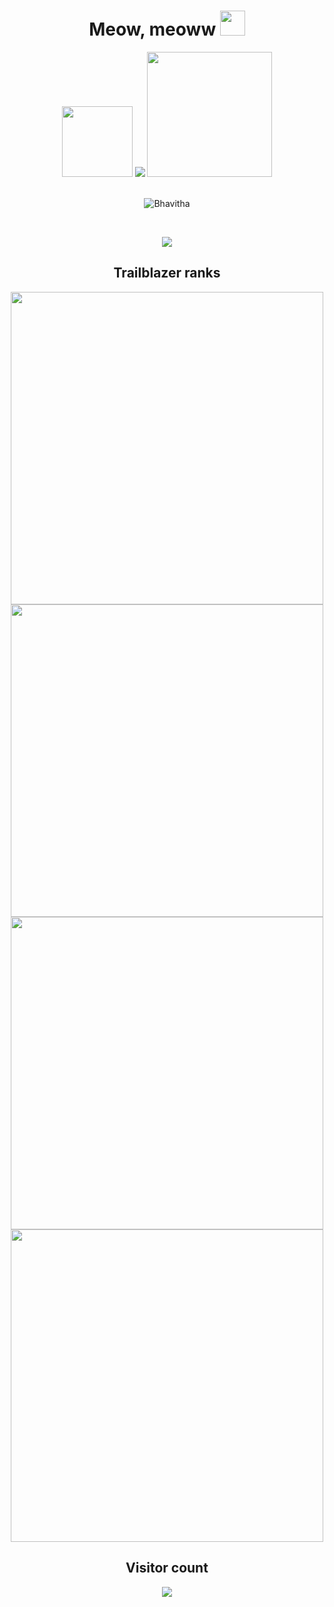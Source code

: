 <h1 align="center">  Meow, meoww <img width="40px" src="https://media1.tenor.com/m/MPBTIm_FrJsAAAAC/bongo-cat.gif">


 
 </h1>

<div align="center">
 <img src="https://media1.tenor.com/m/RUGGdovmONkAAAAd/dance-dancing.gif" width="113px">

<img src="https://github.com/nightcoder26/nightcoder26/assets/77844703/51b87967-3f71-453d-acba-9f8673c9038c" >
 <img src="https://media1.tenor.com/m/_hUq1BSUsiMAAAAC/cat-cute.gif" width="200px">
<!-- <img src="https://github.com/nightcoder26/nightcoder26/assets/77844703/9d1e81d9-ada0-4cca-97a9-564ad2e27f2b" > -->


</div>

<!--**nightcoder26/nightcoder26** is a ✨ _special_ ✨ repository because its `README.md` (this file) appears on your GitHub profile.

Here are some ideas to get you started:

- 🔭 I’m currently working on ...
- 🌱 I’m currently learning ...
- 👯 I’m looking to collaborate on ...
- 🤔 I’m looking for help with ...
- 💬 Ask me about ...
- 📫 How to reach me: ...
- 😄 Pronouns: ...
- ⚡ Fun fact: ...
-->
<!--
[![GitHub stats](https://github-readme-stats.vercel.app/api?username=nightcoder26)](https://github.com/nightcoder26/github-readme-stats)
-->


<br>
<p align="center"><img  src="https://github-readme-streak-stats.herokuapp.com/?user=nightcoder26&" alt="Bhavitha" /></p>
<br>
<p align="center"><img src="https://github-readme-stats.vercel.app/api/top-langs/?username=nightcoder26&layout=compact"/></p>

<div align="center">
 <h2>Trailblazer ranks</h2>
   <img  src="https://github.com/nightcoder26/nightcoder26/assets/77844703/e01b59c0-8cd2-422d-bb14-357ae81bd178" width="500px">

   <img  src="https://github.com/nightcoder26/nightcoder26/assets/77844703/1db7aa97-de1c-43be-b211-3538d9db25bd" width="500px">
  <img  src="https://github.com/nightcoder26/nightcoder26/assets/77844703/ca828931-c87d-41ca-93c6-30daff083f28" width="500px">

 <img  src="https://github.com/nightcoder26/nightcoder26/assets/77844703/5e9990f1-4892-4100-beb2-38d7d1def214" width="500px">



</div>
<div align="center">
 <h2>Visitor count</h2>
 <img src="https://profile-counter.glitch.me/nightcoder26/count.svg">
</div>



